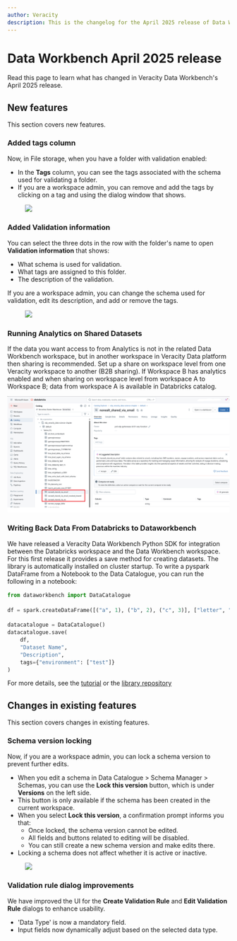 ```yaml
---
author: Veracity
description: This is the changelog for the April 2025 release of Data Workbench.
---
```


# Data Workbench April 2025 release
Read this page to learn what has changed in Veracity Data Workbench's April 2025 release.

## New features
This section covers new features.

### Added tags column
Now, in File storage, when you have a folder with validation enabled:
- In the **Tags** column, you can see the tags associated with the schema used for validating a folder.
- If you are a workspace admin, you can remove and add the tags by clicking on a tag and using the dialog window that shows.
<figure>
	<img src="../news/assets/tags.png"/>
</figure>

### Added Validation information
You can select the three dots in the row with the folder's name to open **Validation information** that shows:
- What schema is used for validation.
- What tags are assigned to this folder.
- The description of the validation.

If you are a workspace admin, you can change the schema used for validation, edit its description, and add or remove the tags.
<figure>
	<img src="../news/assets/validationinfo.png"/>
</figure>

### Running Analytics on Shared Datasets

If the data you want access to from Analytics is not in the related Data Workbench workspace, but in another workspace in Veracity Data platform then sharing is recommended. Set up a share on workspace level from one Veracity workspace to another (B2B sharing). If Workspace B has analytics enabled and when sharing on workspace level from workspace A to Workspace B; data from workspace A is available in Databricks catalog.

<img src="../assets/sharingimage.png"/>


### Writing Back Data From Databricks to Dataworkbench
We have released a Veracity Data Workbench Python SDK for integration between the Databricks workspace and the Data Workbench workspace. For this first release it provides a save method for creating datasets. The library is automatically installed on cluster startup. To write a pyspark DataFrame from a Notebook to the Data Catalogue, you can run the following in a notebook:

```python
from dataworkbench import DataCatalogue

df = spark.createDataFrame([("a", 1), ("b", 2), ("c", 3)], ["letter", "number"])

datacatalogue = DataCatalogue()
datacatalogue.save(
    df,
    "Dataset Name",
    "Description",
    tags={"environment": ["test"]}
)
```

For more details, see the [tutorial](https://developer.veracity.com/docs/section/dataplatform/analytics/analyticsdevelopment#synchronize-with-datasets-in-data-workbench) or the [library repository](https://github.com/veracity/DataWorkbench)

## Changes in existing features
This section covers changes in existing features.

### Schema version locking
Now, if you are a workspace admin, you can lock a schema version to prevent further edits.

- When you edit a schema in Data Catalogue > Schema Manager > Schemas, you can use the **Lock this version** button, which is under **Versions** on the left side.
- This button is only available if the schema has been created in the current workspace.
- When you select **Lock this version**, a confirmation prompt informs you that:
  - Once locked, the schema version cannot be edited.
  - All fields and buttons related to editing will be disabled.
  - You can still create a new schema version and make edits there.
- Locking a schema does not affect whether it is active or inactive.

<figure>
	<img src="../news/assets/lockschema.png"/>
</figure>

### Validation rule dialog improvements
We have improved the UI for the **Create Validation Rule** and **Edit Validation Rule** dialogs to enhance usability.

- 'Data Type' is now a mandatory field.
- Input fields now dynamically adjust based on the selected data type.

